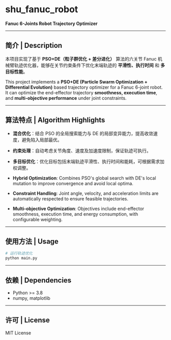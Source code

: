 # shu_fanuc_robot

**Fanuc 6-Joints Robot Trajectory Optimizer**

---

## 简介 | Description

本项目实现了基于 **PSO+DE（粒子群优化 + 差分进化）** 算法的六关节 Fanuc 机械臂轨迹优化器，能够在关节约束条件下优化末端轨迹的 **平滑性、执行时间** 和 **多目标性能**。

This project implements a **PSO+DE (Particle Swarm Optimization + Differential Evolution)** based trajectory optimizer for a Fanuc 6-joint robot. It can optimize the end-effector trajectory **smoothness, execution time**, and **multi-objective performance** under joint constraints.

---

## 算法特点 | Algorithm Highlights

- **混合优化**：结合 PSO 的全局搜索能力与 DE 的局部变异能力，提高收敛速度，避免陷入局部最优。
- **约束处理**：自动考虑关节角度、速度及加速度限制，保证轨迹可执行。
- **多目标优化**：优化目标包括末端轨迹平滑性、执行时间和能耗，可根据需求加权调整。

- **Hybrid Optimization**: Combines PSO's global search with DE's local mutation to improve convergence and avoid local optima.
- **Constraint Handling**: Joint angle, velocity, and acceleration limits are automatically respected to ensure feasible trajectories.
- **Multi-objective Optimization**: Objectives include end-effector smoothness, execution time, and energy consumption, with configurable weighting.

---

## 使用方法 | Usage

```bash
# 运行轨迹优化
python main.py
```

---

## 依赖 | Dependencies

- Python >= 3.8
- numpy, matplotlib

---

## 许可 | License

MIT License